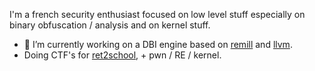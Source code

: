 I'm a french security enthusiast focused on low level stuff especially on binary obfuscation / analysis and on kernel stuff.

- 🔭 I’m currently working on a DBI engine based on [remill](https://github.com/lifting-bits/remill) and [llvm](https://github.com/llvm/llvm-project).
- Doing CTF's for [ret2school](github.com/ret2school), + pwn / RE / kernel.

<!--
**n4sm/n4sm** is a ✨ _special_ ✨ repository because its `README.md` (this file) appears on your GitHub profile.

Here are some ideas to get you started:

- 🔭 I’m currently working on ...
- 🌱 I’m currently learning ...
- 👯 I’m looking to collaborate on ...
- 🤔 I’m looking for help with ...
- 💬 Ask me about ...
- 📫 How to reach me: ...
- 😄 Pronouns: ...
- ⚡ Fun fact: ...
-->
